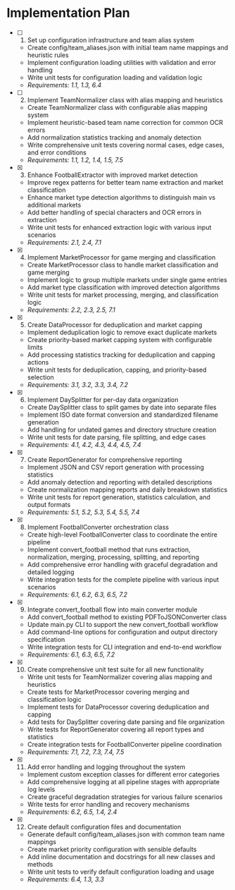# Implementation Plan

- [ ] 1. Set up configuration infrastructure and team alias system

  - Create config/team_aliases.json with initial team name mappings and heuristic rules
  - Implement configuration loading utilities with validation and error handling
  - Write unit tests for configuration loading and validation logic
  - _Requirements: 1.1, 1.3, 6.4_

- [ ] 2. Implement TeamNormalizer class with alias mapping and heuristics

  - Create TeamNormalizer class with configurable alias mapping system
  - Implement heuristic-based team name correction for common OCR errors
  - Add normalization statistics tracking and anomaly detection
  - Write comprehensive unit tests covering normal cases, edge cases, and error conditions
  - _Requirements: 1.1, 1.2, 1.4, 1.5, 7.5_

- [x] 3. Enhance FootballExtractor with improved market detection

  - Improve regex patterns for better team name extraction and market classification
  - Enhance market type detection algorithms to distinguish main vs additional markets
  - Add better handling of special characters and OCR errors in extraction
  - Write unit tests for enhanced extraction logic with various input scenarios
  - _Requirements: 2.1, 2.4, 7.1_

- [x] 4. Implement MarketProcessor for game merging and classification

  - Create MarketProcessor class to handle market classification and game merging
  - Implement logic to group multiple markets under single game entries
  - Add market type classification with improved detection algorithms
  - Write unit tests for market processing, merging, and classification logic
  - _Requirements: 2.2, 2.3, 2.5, 7.1_

- [x] 5. Create DataProcessor for deduplication and market capping

  - Implement deduplication logic to remove exact duplicate markets
  - Create priority-based market capping system with configurable limits
  - Add processing statistics tracking for deduplication and capping actions
  - Write unit tests for deduplication, capping, and priority-based selection
  - _Requirements: 3.1, 3.2, 3.3, 3.4, 7.2_

- [x] 6. Implement DaySplitter for per-day data organization

  - Create DaySplitter class to split games by date into separate files
  - Implement ISO date format conversion and standardized filename generation
  - Add handling for undated games and directory structure creation
  - Write unit tests for date parsing, file splitting, and edge cases
  - _Requirements: 4.1, 4.2, 4.3, 4.4, 4.5, 7.4_

- [x] 7. Create ReportGenerator for comprehensive reporting

  - Implement JSON and CSV report generation with processing statistics
  - Add anomaly detection and reporting with detailed descriptions
  - Create normalization mapping reports and daily breakdown statistics
  - Write unit tests for report generation, statistics calculation, and output formats
  - _Requirements: 5.1, 5.2, 5.3, 5.4, 5.5, 7.4_

- [x] 8. Implement FootballConverter orchestration class

  - Create high-level FootballConverter class to coordinate the entire pipeline
  - Implement convert_football method that runs extraction, normalization, merging, processing, splitting, and reporting
  - Add comprehensive error handling with graceful degradation and detailed logging
  - Write integration tests for the complete pipeline with various input scenarios
  - _Requirements: 6.1, 6.2, 6.3, 6.5, 7.2_

- [x] 9. Integrate convert_football flow into main converter module

  - Add convert_football method to existing PDFToJSONConverter class
  - Update main.py CLI to support the new convert_football workflow
  - Add command-line options for configuration and output directory specification
  - Write integration tests for CLI integration and end-to-end workflow
  - _Requirements: 6.1, 6.3, 6.5, 7.2_

- [x] 10. Create comprehensive unit test suite for all new functionality

  - Write unit tests for TeamNormalizer covering alias mapping and heuristics
  - Create tests for MarketProcessor covering merging and classification logic
  - Implement tests for DataProcessor covering deduplication and capping
  - Add tests for DaySplitter covering date parsing and file organization
  - Write tests for ReportGenerator covering all report types and statistics
  - Create integration tests for FootballConverter pipeline coordination
  - _Requirements: 7.1, 7.2, 7.3, 7.4, 7.5_

- [x] 11. Add error handling and logging throughout the system

  - Implement custom exception classes for different error categories
  - Add comprehensive logging at all pipeline stages with appropriate log levels
  - Create graceful degradation strategies for various failure scenarios
  - Write tests for error handling and recovery mechanisms
  - _Requirements: 6.2, 6.5, 1.4, 2.4_

- [x] 12. Create default configuration files and documentation
  - Generate default config/team_aliases.json with common team name mappings
  - Create market priority configuration with sensible defaults
  - Add inline documentation and docstrings for all new classes and methods
  - Write unit tests to verify default configuration loading and usage
  - _Requirements: 6.4, 1.3, 3.3_
